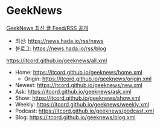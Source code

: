 # GeekNews
[GeekNews 최신 글 Feed/RSS 공개](https://news.hada.io/blog/geeknews_feed)
- 최신: https://news.hada.io/rss/news
- 블로그: https://news.hada.io/rss/blog

https://itcord.github.io/geeknews/all.xml
- Home: https://itcord.github.io/geeknews/home.xml
  - Origin: https://itcord.github.io/geeknews/origin.xml
- Newest: https://itcord.github.io/geeknews/new.xml
- Ask: https://itcord.github.io/geeknews/ask.xml
- Show: https://itcord.github.io/geeknews/show.xml
- Weekly: https://itcord.github.io/geeknews/weekly.xml
- Podcast: https://itcord.github.io/geeknews/podcast.xml
- Blog: https://itcord.github.io/geeknews/blog.xml
